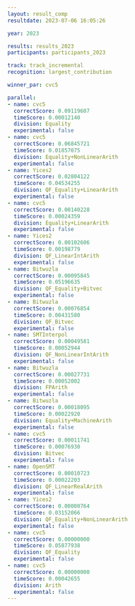 ```yaml
---
layout: result_comp
resultdate: 2023-07-06 16:05:26

year: 2023

results: results_2023
participants: participants_2023

track: track_incremental
recognition: largest_contribution

winner_par: cvc5

parallel:
- name: cvc5
  correctScore: 0.09119607
  timeScore: 0.00012140
  division: Equality
  experimental: false
- name: cvc5
  correctScore: 0.06845721
  timeScore: 0.01857075
  division: Equality+NonLinearArith
  experimental: false
- name: Yices2
  correctScore: 0.02804122
  timeScore: 0.04534255
  division: QF_Equality+LinearArith
  experimental: false
- name: cvc5
  correctScore: 0.00140228
  timeScore: 0.00024359
  division: Equality+LinearArith
  experimental: false
- name: Yices2
  correctScore: 0.00102606
  timeScore: 0.00198779
  division: QF_LinearIntArith
  experimental: false
- name: Bitwuzla
  correctScore: 0.00095845
  timeScore: 0.05196635
  division: QF_Equality+Bitvec
  experimental: false
- name: Bitwuzla
  correctScore: 0.00076854
  timeScore: 0.00431580
  division: QF_Bitvec
  experimental: false
- name: SMTInterpol
  correctScore: 0.00049581
  timeScore: 0.00052944
  division: QF_NonLinearIntArith
  experimental: false
- name: Bitwuzla
  correctScore: 0.00027731
  timeScore: 0.00052002
  division: FPArith
  experimental: false
- name: Bitwuzla
  correctScore: 0.00018095
  timeScore: 0.00022920
  division: Equality+MachineArith
  experimental: false
- name: cvc5
  correctScore: 0.00011741
  timeScore: 0.00076930
  division: Bitvec
  experimental: false
- name: OpenSMT
  correctScore: 0.00010723
  timeScore: 0.00022203
  division: QF_LinearRealArith
  experimental: false
- name: Yices2
  correctScore: 0.00000764
  timeScore: 0.03152066
  division: QF_Equality+NonLinearArith
  experimental: false
- name: cvc5
  correctScore: 0.00000000
  timeScore: 0.05877938
  division: QF_Equality
  experimental: false
- name: cvc5
  correctScore: 0.00000000
  timeScore: 0.00042655
  division: Arith
  experimental: false
---
```

